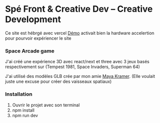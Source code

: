 # Spé Front & Creative Dev – Creative Development

Ce site est hébrgé avec vercel [Démo](https://space-invader-hardly-know-er.vercel.app/) activait bien la hardware accelertion pour pourvoir expériencer le site

### Space Arcade game

J'ai créé une expérience 3D avec react/next et three avec 3 jeux basés respectivement sur (Tempest 1981, Space Invaders, Superman 64)

J'ai utilisé des modèles GLB crée par mon amie [Maya Kramer](https://www.artstation.com/lavallion). (Elle voulait juste une excuse pour créer des vaisseaux spatiaux)

### Installation

1. Ouvrir le projet avec son terminal
2. npm install
3. npm run dev
